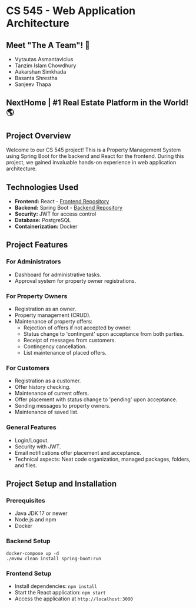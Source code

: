# CS 545 - Web Application Architecture


## Meet "The A Team"! 🚀

- Vytautas Asmantavicius
- Tanzim Islam Chowdhury
- Aakarshan Simkhada
- Basanta Shrestha
- Sanjeev Thapa



## NextHome | #1 Real Estate Platform in the World! 🌎

## Project Overview

Welcome to our CS 545 project! This is a Property Management System using Spring Boot for the backend and React for the frontend. During this project, we gained invaluable hands-on experience in web application architecture.


## Technologies Used

- **Frontend:** React - [Frontend Repository](https://github.com/vytaux/waa-project-react-frontend)
- **Backend:** Spring Boot - [Backend Repository](https://github.com/vytaux/waa-project-spring-backend)
- **Security:** JWT for access control
- **Database:** PostgreSQL
- **Containerization:** Docker

## Project Features

### For Administrators
- Dashboard for administrative tasks.
- Approval system for property owner registrations.

### For Property Owners
- Registration as an owner.
- Property management (CRUD).
- Maintenance of property offers:
    - Rejection of offers if not accepted by owner.
    - Status change to 'contingent' upon acceptance from both parties.
    - Receipt of messages from customers.
    - Contingency cancellation.
    - List maintenance of placed offers.

### For Customers
- Registration as a customer.
- Offer history checking.
- Maintenance of current offers.
- Offer placement with status change to 'pending' upon acceptance.
- Sending messages to property owners.
- Maintenance of saved list.

### General Features
- Login/Logout.
- Security with JWT.
- Email notifications offer placement and acceptance.
- Technical aspects: Neat code organization, managed packages, folders, and files.

## Project Setup and Installation

### Prerequisites
- Java JDK 17 or newer
- Node.js and npm
- Docker

### Backend Setup
```
docker-compose up -d
./mvnw clean install spring-boot:run
```

### Frontend Setup
- Install dependencies: `npm install`
- Start the React application: `npm start`
- Access the application at `http://localhost:3000`
